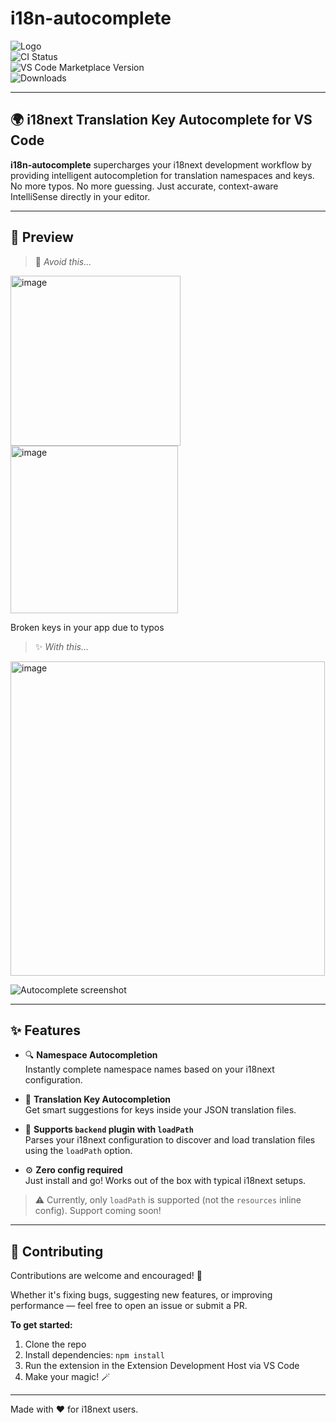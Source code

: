 # i18n-autocomplete

![Logo](![image](https://github.com/user-attachments/assets/5a11a8e3-d342-4f72-b501-899c1be12e7e))  
![CI Status](https://img.shields.io/github/actions/workflow/status/your-org/i18n-autocomplete/ci.yml?branch=main)  
![VS Code Marketplace Version](https://img.shields.io/visual-studio-marketplace/v/yourpublisher.i18n-autocomplete)  
![Downloads](https://img.shields.io/visual-studio-marketplace/d/yourpublisher.i18n-autocomplete)

---

## 🌍 i18next Translation Key Autocomplete for VS Code

**i18n-autocomplete** supercharges your i18next development workflow by providing intelligent autocompletion for translation namespaces and keys.  
No more typos. No more guessing. Just accurate, context-aware IntelliSense directly in your editor.

---

## 📸 Preview

> 🧵 _Avoid this..._

<img width="272" alt="image" src="https://github.com/user-attachments/assets/19aa57ab-1eab-4713-97f1-ced676763a02" />
<img width="268" alt="image" src="https://github.com/user-attachments/assets/92bd4bc8-ca43-417a-9812-3046fdabe039" />

Broken keys in your app due to typos


> ✨ _With this..._

<img width="503" alt="image" src="https://github.com/user-attachments/assets/7d0ef9c9-2499-482e-8104-51a47572c6a1" />


![Autocomplete screenshot](./assets/autocomplete-demo.gif)

---

## ✨ Features

- 🔍 **Namespace Autocompletion**  
  Instantly complete namespace names based on your i18next configuration.

- 🧩 **Translation Key Autocompletion**  
  Get smart suggestions for keys inside your JSON translation files.

- 📁 **Supports `backend` plugin with `loadPath`**  
  Parses your i18next configuration to discover and load translation files using the `loadPath` option.

- ⚙️ **Zero config required**  
  Just install and go! Works out of the box with typical i18next setups.

> ⚠️ Currently, only `loadPath` is supported (not the `resources` inline config). Support coming soon!

---

## 🤝 Contributing

Contributions are welcome and encouraged! 🙌

Whether it's fixing bugs, suggesting new features, or improving performance — feel free to open an issue or submit a PR.

**To get started:**

1. Clone the repo
2. Install dependencies: `npm install`
3. Run the extension in the Extension Development Host via VS Code
4. Make your magic! 🪄

---

Made with ❤️ for i18next users.
